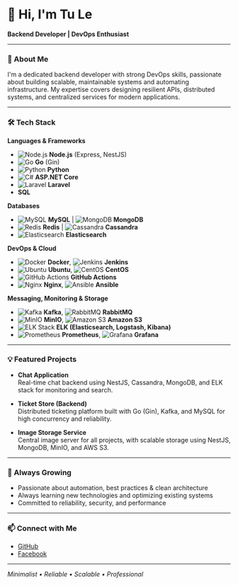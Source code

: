 # 👋 Hi, I'm Tu Le

**Backend Developer | DevOps Enthusiast**

---

### 🚀 About Me

I'm a dedicated backend developer with strong DevOps skills, passionate about building scalable, maintainable systems and automating infrastructure. My expertise covers designing resilient APIs, distributed systems, and centralized services for modern applications.

---

### 🛠️ Tech Stack

**Languages & Frameworks**  
- ![Node.js](https://img.shields.io/badge/-Node.js-339933?logo=node.js&logoColor=white) **Node.js** (Express, NestJS)  
- ![Go](https://img.shields.io/badge/-Go-00ADD8?logo=go&logoColor=white) **Go** (Gin)  
- ![Python](https://img.shields.io/badge/-Python-3776AB?logo=python&logoColor=white) **Python**  
- ![C#](https://img.shields.io/badge/-ASP.NET_Core-512BD4?logo=dotnet&logoColor=white) **ASP.NET Core**  
- ![Laravel](https://img.shields.io/badge/-Laravel-FF2D20?logo=laravel&logoColor=white) **Laravel**  
- **SQL**

**Databases**  
- ![MySQL](https://img.shields.io/badge/-MySQL-4479A1?logo=mysql&logoColor=white) **MySQL** | ![MongoDB](https://img.shields.io/badge/-MongoDB-47A248?logo=mongodb&logoColor=white) **MongoDB**  
- ![Redis](https://img.shields.io/badge/-Redis-DC382D?logo=redis&logoColor=white) **Redis** | ![Cassandra](https://img.shields.io/badge/-Cassandra-1287B1?logo=apache-cassandra&logoColor=white) **Cassandra**  
- ![Elasticsearch](https://img.shields.io/badge/-Elasticsearch-005571?logo=elasticsearch&logoColor=white) **Elasticsearch**

**DevOps & Cloud**  
- ![Docker](https://img.shields.io/badge/-Docker-2496ED?logo=docker&logoColor=white) **Docker**, ![Jenkins](https://img.shields.io/badge/-Jenkins-D24939?logo=jenkins&logoColor=white) **Jenkins**  
- ![Ubuntu](https://img.shields.io/badge/-Ubuntu-E95420?logo=ubuntu&logoColor=white) **Ubuntu**, ![CentOS](https://img.shields.io/badge/-CentOS-262577?logo=centos&logoColor=white) **CentOS**  
- ![GitHub Actions](https://img.shields.io/badge/-GitHub_Actions-2088FF?logo=github-actions&logoColor=white) **GitHub Actions**  
- ![Nginx](https://img.shields.io/badge/-Nginx-009639?logo=nginx&logoColor=white) **Nginx**, ![Ansible](https://img.shields.io/badge/-Ansible-EE0000?logo=ansible&logoColor=white) **Ansible**

**Messaging, Monitoring & Storage**  
- ![Kafka](https://img.shields.io/badge/-Kafka-231F20?logo=apache-kafka&logoColor=white) **Kafka**, ![RabbitMQ](https://img.shields.io/badge/-RabbitMQ-FF6600?logo=rabbitmq&logoColor=white) **RabbitMQ**  
- ![MinIO](https://img.shields.io/badge/-MinIO-C82E1E?logo=minio&logoColor=white) **MinIO**, ![Amazon S3](https://img.shields.io/badge/-Amazon_S3-569A31?logo=amazon-aws&logoColor=white) **Amazon S3**  
- ![ELK Stack](https://img.shields.io/badge/-ELK-005571?logo=elastic-stack&logoColor=white) **ELK (Elasticsearch, Logstash, Kibana)**  
- ![Prometheus](https://img.shields.io/badge/-Prometheus-E6522C?logo=prometheus&logoColor=white) **Prometheus**, ![Grafana](https://img.shields.io/badge/-Grafana-F46800?logo=grafana&logoColor=white) **Grafana**  

---

### 💡 Featured Projects

- **Chat Application**  
  Real-time chat backend using NestJS, Cassandra, MongoDB, and ELK stack for monitoring and search.

- **Ticket Store (Backend)**  
  Distributed ticketing platform built with Go (Gin), Kafka, and MySQL for high concurrency and reliability.

- **Image Storage Service**  
  Central image server for all projects, with scalable storage using NestJS, MongoDB, MinIO, and AWS S3.

---

### 🌱 Always Growing

- Passionate about automation, best practices & clean architecture  
- Always learning new technologies and optimizing existing systems  
- Committed to reliability, security, and performance

---

### 📫 Connect with Me

- [GitHub](https://github.com/tule75)
- [Facebook](https://www.facebook.com/tu050)

---

_Minimalist • Reliable • Scalable • Professional_
